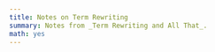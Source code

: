 ```yaml
---
title: Notes on Term Rewriting
summary: Notes from _Term Rewriting and All That_.
math: yes
---
```

